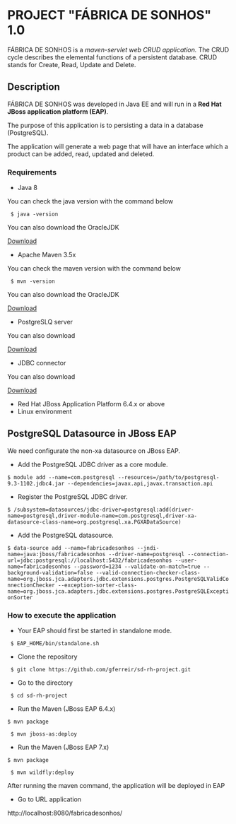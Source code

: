 # PROJECT "FÁBRICA DE SONHOS" 1.0

FÁBRICA DE SONHOS is a *maven-servlet web CRUD application.* The CRUD cycle describes the elemental functions of a persistent database. CRUD stands for Create, Read, Update and Delete.

## Description

FÁBRICA DE SONHOS was developed in Java EE and will run in a **Red Hat JBoss application platform (EAP)**.

The purpose of this application is to persisting a data in a database (PostgreSQL).

The application will generate a web page that will have an interface which a product can be added, read, updated and deleted.

### Requirements
* Java 8

You can check the java version with the command below

` $ java -version`

You can also download the OracleJDK

[Download](https://www.makeareadme.com/)

* Apache Maven 3.5x

You can check the maven version with the command below

` $ mvn -version`

You can also download the OracleJDK

[Download](https://maven.apache.org/download.cgi)

* PostgreSLQ server

You can also download 

[Download](https://www.postgresql.org/download/)

* JDBC connector

You can also download 

[Download](https://jdbc.postgresql.org/download.html)

* Red Hat JBoss Application Platform 6.4.x or above
* Linux environment

## PostgreSQL Datasource in JBoss EAP

We need configurate the non-xa datasource on JBoss EAP.

* Add the PostgreSQL JDBC driver as a core module.

` $ module add --name=com.postgresql --resources=/path/to/postgresql-9.3-1102.jdbc4.jar --dependencies=javax.api,javax.transaction.api `

* Register the PostgreSQL JDBC driver.

` $ /subsystem=datasources/jdbc-driver=postgresql:add(driver-name=postgresql,driver-module-name=com.postgresql,driver-xa-datasource-class-name=org.postgresql.xa.PGXADataSource) `

* Add the PostgreSQL datasource.

` $ data-source add --name=fabricadesonhos --jndi-name=java:jboss/fabricadesonhos --driver-name=postgresql --connection-url=jdbc:postgresql://localhost:5432/fabricadesonhos --user-name=fabricadesonhos --password=1234 --validate-on-match=true --background-validation=false --valid-connection-checker-class-name=org.jboss.jca.adapters.jdbc.extensions.postgres.PostgreSQLValidConnectionChecker --exception-sorter-class-name=org.jboss.jca.adapters.jdbc.extensions.postgres.PostgreSQLExceptionSorter `



### How to execute the application

* Your EAP should first be started in standalone mode.

` $ EAP_HOME/bin/standalone.sh`

* Clone the repository

` $ git clone https://github.com/gferreir/sd-rh-project.git`

* Go to the directory

` $ cd sd-rh-project`

* Run the Maven (JBoss EAP 6.4.x)

` $ mvn package `

` $ mvn jboss-as:deploy`

* Run the Maven (JBoss EAP 7.x)

` $ mvn package `

` $ mvn wildfly:deploy`

After running the maven command, the application will be deployed in EAP

* Go to URL application

http://localhost:8080/fabricadesonhos/ 
